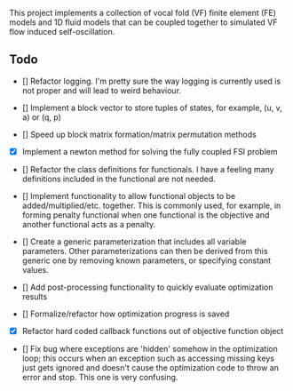 This project implements a collection of vocal fold (VF) finite element (FE) models and 1D fluid
models that can be coupled together to simulated VF flow induced self-oscillation.

Todo
--------
- [] Refactor logging. I'm pretty sure the way logging is currently used is not proper and will lead
     to weird behaviour.

- [] Implement a block vector to store tuples of states, for example, (u, v, a) or (q, p)
- [] Speed up block matrix formation/matrix permutation methods
- [x] Implement a newton method for solving the fully coupled FSI problem

- [] Refactor the class definitions for functionals. I have a feeling many definitions included in the
  functional are not needed.
- [] Implement functionality to allow functional objects to be added/multiplied/etc. together. This is
  commonly used, for example, in forming penalty functional when one functional is the objective
  and another functional acts as a penalty.

- [] Create a generic parameterization that includes all variable parameters. Other parameterizations
     can then be derived from this generic one by removing known parameters, or specifying constant
     values.

- [] Add post-processing functionality to quickly evaluate optimization results
- [] Formalize/refactor how optimization progress is saved
- [x] Refactor hard coded callback functions out of objective function object
- [] Fix bug where exceptions are 'hidden' somehow in the optimization loop; this occurs when an
     exception such as accessing missing keys just gets ignored and doesn't cause the optimization
     code to throw an error and stop. This one is very confusing.
